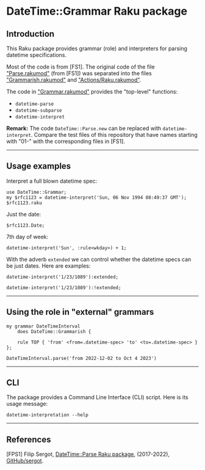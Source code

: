 # DateTime::Grammar Raku package

## Introduction

This Raku package provides grammar (role) and interpreters for parsing datetime specifications. 

Most of the code is from [FS1]. The original code of the file 
["Parse.rakumod"](https://github.com/sergot/datetime-parse/blob/master/lib/DateTime/Parse.rakumod)
(from [FS1]) was separated into the files 
["Grammarish.rakumod"](./lib/DateTime/Grammarish.rakumod)
and
["Actions/Raku.rakumod"](./lib/DateTime/Actions/Raku.rakumod).

The code in
["Grammar.rakumod"](./lib/DateTime/Grammar.rakumod) 
provides the "top-level" functions:
- `datetime-parse`
- `datetime-subparse`
- `datetime-interpret`

**Remark:** The code `DateTime::Parse.new` can be replaced with `datetime-interpret`.
Compare the test files of this repository that have names starting with "01-" with the corresponding files in [FS1].


------

## Usage examples

Interpret a full blown datetime spec:

```perl6
use DateTime::Grammar;
my $rfc1123 = datetime-interpret('Sun, 06 Nov 1994 08:49:37 GMT');
$rfc1123.raku
```

Just the date:

```perl6
$rfc1123.Date;
```

7th day of week:

```perl6
datetime-interpret('Sun', :rule<wkday>) + 1;
```

With the adverb `extended` we can control whether the datetime specs can be just dates. 
Here are examples:

```perl6
datetime-interpret('1/23/1089'):extended;
```

```perl6
datetime-interpret('1/23/1089'):!extended;
```

------

## Using the role in "external" grammars

```perl6
my grammar DateTimeInterval 
    does DateTime::Grammarish {

    rule TOP { 'from' <from=.datetime-spec> 'to' <to=.datetime-spec> } 
};

DateTimeInterval.parse('from 2022-12-02 to Oct 4 2023')
```

------

## CLI

The package provides a Command Line Interface (CLI) script. Here is its usage message:

```shell
datetime-interpretation --help
```


------

## References

[FPS1] Filip Sergot,
[DateTime::Parse Raku package](https://github.com/sergot/datetime-parse),
(2017-2022),
[GitHub/sergot](https://github.com/sergot).